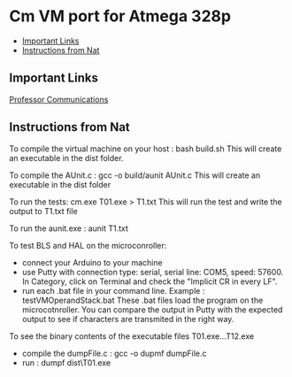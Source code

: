 # Cm VM port for Atmega 328p<!-- omit in toc -->

- [Important Links](#important-links)
- [Instructions from Nat](#instructions-from-nat)

## Important Links

[Professor Communications](docs/list-of-comms.md)

## Instructions from Nat

To compile the virtual machine on your host : bash build.sh
This will create an executable in the dist folder.

To compile the AUnit.c : gcc -o build/aunit AUnit.c
This will create an executable in the dist folder

To run the tests: cm.exe T01.exe > T1.txt
This will run the test and write the output to T1.txt file

To run the aunit.exe : aunit T1.txt

To test BLS and HAL on the microconroller:

- connect your Arduino to your machine 
- use Putty with connection type: serial, serial line: COM5, speed: 57600. In Category, click on Terminal and check the "Implicit CR in every LF".
- run each .bat file in your command line. Example : testVMOperandStack.bat
These .bat files load the program on the microcotnroller. 
You can compare the output in Putty with the expected output to see if characters are transmited in the right way.

To see the binary contents of the executable files T01.exe...T12.exe

- compile the dumpFile.c : gcc -o dupmf dumpFile.c
- run : dumpf dist\T01.exe
